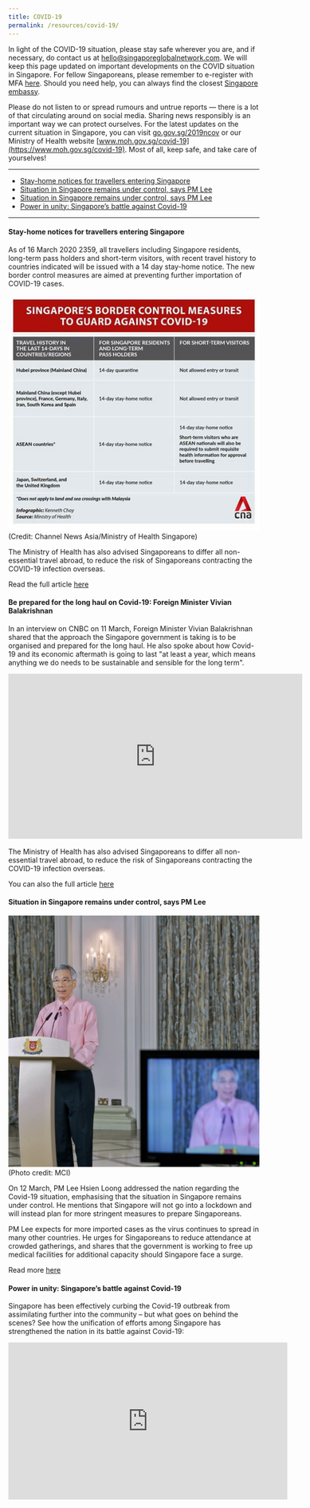 ```yaml
---
title: COVID-19
permalink: /resources/covid-19/
---
```


In light of the COVID-19 situation, please stay safe wherever you are, and if necessary, do contact us at [hello@singaporeglobalnetwork.com](mailto:hello@singaporeglobalnetwork.com). We will keep this page updated on important developments on the COVID situation in Singapore. For fellow Singaporeans, please remember to e-register with MFA [here](https://eregister.mfa.gov.sg/eregisterportal/common/preLoginEregisterView.action). Should you need help, you can always find the closest [Singapore embassy](https://www.mfa.gov.sg/Services/Singapore-Citizens/I-Need-Help-Overseas).

Please do not listen to or spread rumours and untrue reports — there is a lot of that circulating around on social media. Sharing news responsibly is an important way we can protect ourselves. For the latest updates on the current situation in Singapore, you can visit [go.gov.sg/2019ncov](https://go.gov.sg/2019ncov) or our Ministry of Health website [www.moh.gov.sg/covid-19](https://www.moh.gov.sg/covid-19). Most of all, keep safe, and take care of yourselves!

<hr>

* [Stay-home notices for travellers entering Singapore](#stay-home-notice)
* [Situation in Singapore remains under control, says PM Lee](#pm-lee-speech)
* [Situation in Singapore remains under control, says PM Lee](#pm-lee-speech)
* [Power in unity: Singapore’s battle against Covid-19](#sg-united)

<hr>

#### <a id="stay-home-notice"></a> Stay-home notices for travellers entering Singapore

As of 16 March 2020 2359, all travellers including Singapore residents, long-term pass holders and short-term visitors, with recent travel history to countries indicated will be issued with a 14 day stay-home notice. The new border control measures are aimed at preventing further importation of COVID-19 cases.

![Image](/images/covid-19/stay-home-notice.jpg)
(Credit: Channel News Asia/Ministry of Health Singapore)

The Ministry of Health has also advised Singaporeans to differ all non-essential travel abroad, to reduce the risk of Singaporeans contracting the COVID-19 infection overseas.

Read the full article [here](https://www.channelnewsasia.com/news/singapore/coronavirus-covid-19-singapore-malaysia-asean-stay-home-notice-12539952)

#### <a id="stay-home-notice"></a> Be prepared for the long haul on Covid-19: Foreign Minister Vivian Balakrishnan

In an interview on CNBC on 11 March, Foreign Minister Vivian Balakrishnan shared that the approach the Singapore government is taking is to be organised and prepared for the long haul. He also spoke about how Covid-19 and its economic aftermath is going to last "at least a year, which means anything we do needs to be sustainable and sensible for the long term".

<div class="fb-post fb_iframe_widget" data-href="https://www.facebook.com/Vivian.Balakrishnan.Sg/videos/655285165229616/" fb-xfbml-state="rendered" fb-iframe-plugin-query="app_id=263116810509534&amp;container_width=590&amp;href=https%3A%2F%2Fwww.facebook.com%2FVivian.Balakrishnan.Sg%2Fvideos%2F655285165229616%2F&amp;locale=en_US&amp;sdk=joey"><span style="vertical-align: bottom; width: 590px; height: 331px;"><iframe name="f2ec3d4e002b4f8" width="1000px" height="1000px" title="fb:post Facebook Social Plugin" frameborder="0" allowtransparency="true" allowfullscreen="true" scrolling="no" allow="encrypted-media" src="https://www.facebook.com/plugins/post.php?app_id=263116810509534&amp;channel=https%3A%2F%2Fstaticxx.facebook.com%2Fconnect%2Fxd_arbiter.php%3Fversion%3D46%23cb%3Df3408a82d0bb7c8%26domain%3Dwww.straitstimes.com%26origin%3Dhttps%253A%252F%252Fwww.straitstimes.com%252Ff3a9144a9e2102%26relation%3Dparent.parent&amp;container_width=590&amp;href=https%3A%2F%2Fwww.facebook.com%2FVivian.Balakrishnan.Sg%2Fvideos%2F655285165229616%2F&amp;locale=en_US&amp;sdk=joey" style="border: none; visibility: visible; width: 590px; height: 331px;" class=""></iframe></span></div>

The Ministry of Health has also advised Singaporeans to differ all non-essential travel abroad, to reduce the risk of Singaporeans contracting the COVID-19 infection overseas.

You can also the full article [here](https://www.straitstimes.com/singapore/be-prepared-for-the-long-haul-on-covid-19-foreign-minister-vivian-balakrishnan)

#### <a id="pm-lee-speech"></a> Situation in Singapore remains under control, says PM Lee

![Image](/images/covid-19/pm-lee-speech-12mar.jpg)
(Photo credit: MCI)

On 12 March, PM Lee Hsien Loong addressed the nation regarding the Covid-19 situation, emphasising that the situation in Singapore remains under control. He mentions that Singapore will not go into a lockdown and will instead plan for more stringent measures to prepare Singaporeans.

PM Lee expects for more imported cases as the virus continues to spread in many other countries. He urges for Singaporeans to reduce attendance at crowded gatherings, and shares that the government is working to free up medical facilities for additional capacity should Singapore face a surge.

Read more [here](https://www.channelnewsasia.com/news/singapore/coronavirus-pm-lee-full-speech-under-control-covid-19-12531962)

#### <a id="sg-united"></a> Power in unity: Singapore’s battle against Covid-19

Singapore has been effectively curbing the Covid-19 outbreak from assimilating further into the community – but what goes on behind the scenes? See how the unification of efforts among Singapore has strengthened the nation in its battle against Covid-19:

<iframe width="560" height="315" src="https://www.youtube.com/embed/fp8ahoyuRzU" frameborder="0" allow="accelerometer; autoplay; encrypted-media; gyroscope; picture-in-picture" allowfullscreen></iframe>
